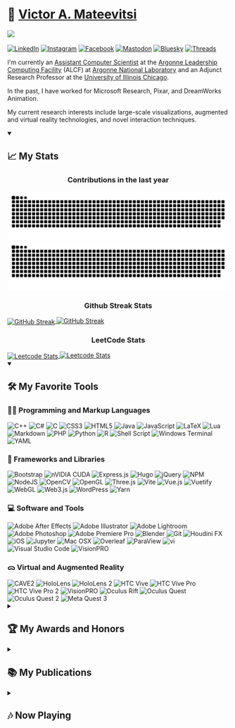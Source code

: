 # 🏡 [Victor A. Mateevitsi](https://vmateevitsi.com)

![](https://komarev.com/ghpvc/?username=mvictoras&color=blue)

<a href="https://www.linkedin.com/in/mvictoras/" target="_blank"><img src="https://img.shields.io/badge/LinkedIn-%230077B5.svg?&style=flat-square&logo=linkedin&logoColor=white" alt="LinkedIn"></a>
<a href="https://www.instagram.com/mvictoras/" target="_blank"><img src="https://img.shields.io/badge/Instagram-%23E4405F.svg?&style=flat-square&logo=instagram&logoColor=white" alt="Instagram"></a>
<a href="https://www.facebook.com/vmateevitsi" target="_blank"><img src="https://img.shields.io/badge/Facebook-%231877F2.svg?&style=flat-square&logo=facebook&logoColor=white" alt="Facebook"></a>
<a href="https://hci.social/@mvictoras" target="_blank"><img src="https://img.shields.io/badge/Mastodon-%232B90D9.svg?&style=flat-square&logo=mastodon&logoColor=white" alt="Mastodon"></a>
<a href="https://bsky.app/profile/vmateevitsi.com" target="_blank"><img src="https://img.shields.io/badge/Bluesky-%231185FE.svg?&style=flat-square&logo=bluesky&logoColor=white" alt="Bluesky"></a>
<a href="https://www.threads.net/@mvictoras" target="_blank"><img src="https://img.shields.io/badge/Threads-%23000000.svg?&style=flat-square&logo=threads&logoColor=white" alt="Threads"></a>

I'm currently an [Assistant Computer Scientist](https://www.alcf.anl.gov/about/people/victor-mateevitsi) at the [Argonne Leadership Computing Facility](https://alcf.anl.gov) (ALCF) at [Argonne National Laboratory](https://www.anl.gov) and an Adjunct Research Professor at the [University of Illinois Chicago](https://www.uic.edu).

In the past, I have worked for Microsoft Research, Pixar, and DreamWorks Animation.

My current research interests include large-scale visualizations, augmented and virtual reality technologies, and novel interaction techniques.

<details open>
  <summary><h2>📈 My Stats</h2></summary>

  <!-- Contribution Heatmap with Snake Animation -->
  <p align="center">
    <h3 align="center">Contributions in the last year</h3>
  </p>
  <img src="https://github.com/mvictoras/mvictoras/blob/output/ocean.svg?color_snake=#15F8EB&color_dots=#bfd6f6,#8dbdff,#64a1f4,#4b91f1,#3c7dd9#gh-dark-mode-only" alt="Snake animation">
  <img src="https://github.com/mvictoras/mvictoras/blob/output/github-snake.svg?color_snake=#00FC58#gh-light-mode-only" alt="Snake animation">

  <!-- Github Streak Stats -->
  <p align="center">
    <h3 align="center">Github Streak Stats</h3>
  </p>
  <a href="#gh-dark-mode-only">
    <img align="center" src="https://github-readme-streak-stats.herokuapp.com?user=mvictoras&border_radius=20&theme=tokyonight#gh-dark-mode-only" alt="GitHub Streak">
  </a>
  <a href="#gh-light-mode-only">
    <img src="https://github-readme-streak-stats.herokuapp.com?user=mvictoras&border_radius=20&theme=default#gh-light-mode-only" alt="GitHub Streak">
  </a>
  
  <!-- LeetCode Stats -->
  <p align="center">
    <h3 align="center">LeetCode Stats</h3>
  </p>
  <a href="https://leetcode.com/mvictoras#gh-dark-mode-only">
    <img align="center" src="https://leetcard.jacoblin.cool/mvictoras?border=1&radius=20&theme=unicorn#gh-dark-mode-only" alt="Leetcode Stats">
  </a>
  <a href="https://leetcode.com/mvictoras#gh-light-mode-only">
    <img src="https://leetcard.jacoblin.cool/mvictoras?border=1&radius=20&theme=light#gh-light-mode-only" alt="Leetcode Stats">
  </a>
</details>

<details open>
  <summary><h2>🛠️ My Favorite Tools</h2></summary>
  
  <h3>👨‍💻 Programming and Markup Languages</h3>
  <img src="https://img.shields.io/badge/C++-%2300599C.svg?&logo=c%2B%2B&logoColor=white" alt="C++"/>
  <img src="https://img.shields.io/badge/C%23-%23239120.svg?logo=csharp&logoColor=white" alt="C#"/>
  <img src="https://img.shields.io/badge/C-%2300599C.svg?logo=c&logoColor=white" alt="C"/>
  <img src="https://img.shields.io/badge/CSS3-%231572B6.svg?logo=css3&logoColor=white" alt="CSS3"/>
  <img src="https://img.shields.io/badge/HTML5-%23E34F26.svg?logo=html5&logoColor=white" alt="HTML5"/>
  <img src="https://img.shields.io/badge/Java-%23ED8B00.svg?logo=openjdk&logoColor=white" alt="Java"/>
  <img src="https://img.shields.io/badge/JavaScript-%23323330.svg?logo=javascript&logoColor=%23F7DF1E" alt="JavaScript"/>
  <img src="https://img.shields.io/badge/LaTeX-%23008080.svg?logo=latex&logoColor=white" alt="LaTeX"/>
  <img src="https://img.shields.io/badge/Lua-%232C2D72.svg?logo=lua&logoColor=white" alt="Lua"/>
  <img src="https://img.shields.io/badge/Markdown-%23000000.svg?logo=markdown&logoColor=white" alt="Markdown"/>
  <img src="https://img.shields.io/badge/PHP-%23777BB4.svg?logo=php&logoColor=white" alt="PHP"/>
  <img src="https://img.shields.io/badge/Python-3670A0?logo=python&logoColor=ffdd54" alt="Python"/>
  <img src="https://img.shields.io/badge/R-%23276DC3.svg?logo=r&logoColor=white" alt="R"/>
  <img src="https://img.shields.io/badge/Shell_Script-%23121011.svg?logo=gnu-bash&logoColor=white" alt="Shell Script"/>
  <img src="https://img.shields.io/badge/Windows%20Terminal-%234D4D4D.svg?logo=windows-terminal&logoColor=white" alt="Windows Terminal"/>
  <img src="https://img.shields.io/badge/YAML-%23ffffff.svg?logo=yaml&logoColor=151515" alt="YAML"/>

  <h3>🧰 Frameworks and Libraries</h3>
  <img src="https://img.shields.io/badge/Bootstrap-%238511FA.svg?logo=bootstrap&logoColor=white" alt="Bootstrap"/>
  <img src="https://img.shields.io/badge/CUDA-000000.svg?logo=nVIDIA&logoColor=green" alt="nVIDIA CUDA"/>
  <img src="https://img.shields.io/badge/Express.js-%23404d59.svg?logo=express&logoColor=%2361DAFB" alt="Express.js"/>
  <img src="https://img.shields.io/badge/Hugo-black.svg?logo=Hugo&logoColor=white" alt="Hugo"/>
  <img src="https://img.shields.io/badge/jQuery-%230769AD.svg?logo=jquery&logoColor=white" alt="jQuery"/>
  <img src="https://img.shields.io/badge/NPM-%23CB3837.svg?logo=npm&logoColor=white" alt="NPM"/>
  <img src="https://img.shields.io/badge/Node.js-6DA55F.svg?logo=node.js&logoColor=white" alt="NodeJS"/>
  <img src="https://img.shields.io/badge/OpenCV-%23white.svg?logo=opencv&logoColor=white" alt="OpenCV"/>
  <img src="https://img.shields.io/badge/OpenGL-%23FFFFFF.svg?logo=opengl&logoColor=white" alt="OpenGL"/>
  <img src="https://img.shields.io/badge/Three.js-black.svg?logo=three.js&logoColor=white" alt="Three.js"/>
  <img src="https://img.shields.io/badge/Vite-%23646CFF.svg?logo=vite&logoColor=white" alt="Vite"/>
  <img src="https://img.shields.io/badge/Vue.js-%2335495e.svg?logo=vuedotjs&logoColor=%234FC08D" alt="Vue.js"/>
  <img src="https://img.shields.io/badge/Vuetify-1867C0.svg?logo=vuetify&logoColor=AEDDFF" alt="Vuetify"/>
  <img src="https://img.shields.io/badge/WebGL-990000.svg?logo=webgl&logoColor=white" alt="WebGL"/>
  <img src="https://img.shields.io/badge/Web3.js-F16822.svg?logo=web3.js&logoColor=white" alt="Web3.js"/>
  <img src="https://img.shields.io/badge/WordPress-%23117AC9.svg?logo=WordPress&logoColor=white" alt="WordPress"/>
  <img src="https://img.shields.io/badge/Yarn-%232C8EBB.svg?logo=yarn&logoColor=white" alt="Yarn"/>

  <h3>💻 Software and Tools</h3>
  <img src="https://img.shields.io/badge/Adobe%20After%20Effects-9999FF.svg?logo=Adobe%20After%20Effects&logoColor=white" alt="Adobe After Effects"/>
  <img src="https://img.shields.io/badge/Adobe%20Illustrator-%23FF9A00.svg?logo=Adobe%20illustrator&logoColor=white" alt="Adobe Illustrator"/>
  <img src="https://img.shields.io/badge/Adobe%20Lightroom-31A8FF.svg?logo=Adobe%20Lightroom&logoColor=white" alt="Adobe Lightroom"/>
  <img src="https://img.shields.io/badge/Adobe%20Photoshop-%2331A8FF.svg?logo=adobe%20photoshop&logoColor=white" alt="Adobe Photoshop"/>
  <img src="https://img.shields.io/badge/Adobe%20Premiere%20Pro-9999FF.svg?logo=Adobe%20Premiere%20Pro&logoColor=white" alt="Adobe Premiere Pro"/>
  <img src="https://img.shields.io/badge/Blender-%23F5792A.svg?logo=blender&logoColor=white" alt="Blender"/>
  <img src="https://img.shields.io/badge/Git-F05033.svg?logo=git&logoColor=white" alt="Git"/>
  <img src="https://img.shields.io/badge/Houdini%20FX-%23FF4713.svg?logo=houdini&logoColor=white" alt="Houdini FX"/>
  <img src="https://img.shields.io/badge/iOS-000000.svg?logo=apple&logoColor=white" alt="iOS"/>
  <img src="https://img.shields.io/badge/Jupyter-F37626.svg?logo=Jupyter&logoColor=white" alt="Jupyter"/>
  <img src="https://img.shields.io/badge/Mac%20OSX-000000.svg?logo=apple&logoColor=white" alt="Mac OSX"/>
  <img src="https://img.shields.io/badge/Overleaf-%2344B78B.svg?logo=overleaf&logoColor=white" alt="Overleaf"/>
  <img src="https://img.shields.io/badge/ParaView-%234EA1D3.svg?logo=paraview&logoColor=white" alt="ParaView"/>
  <img src="https://img.shields.io/badge/vi-%23000000.svg?logo=vim&logoColor=white" alt="vi"/>
  <img src="https://img.shields.io/badge/Visual%20Studio%20Code-0078d7.svg?logo=visual-studio-code&logoColor=white" alt="Visual Studio Code"/>
  <img src="https://img.shields.io/badge/VisionPRO-000000.svg?logo=apple&logoColor=white" alt="VisionPRO"/>

  <h3>ᯅ Virtual and Augmented Reality</h3>
  <img src="https://img.shields.io/badge/CAVE2-00AEEF.svg?logo=none&logoColor=white" alt="CAVE2"/>
  <img src="https://img.shields.io/badge/HoloLens-0078D7.svg?logo=microsoft&logoColor=white" alt="HoloLens"/>
  <img src="https://img.shields.io/badge/HoloLens%202-0078D7.svg?logo=microsoft&logoColor=white" alt="HoloLens 2"/>
  <img src="https://img.shields.io/badge/HTC%20Vive-0094F8.svg?logo=htc&logoColor=white" alt="HTC Vive"/>
  <img src="https://img.shields.io/badge/HTC%20Vive%20Pro-0094F8.svg?logo=htc&logoColor=white" alt="HTC Vive Pro"/>
  <img src="https://img.shields.io/badge/HTC%20Vive%20Pro%202-0094F8.svg?logo=htc&logoColor=white" alt="HTC Vive Pro 2"/>
  <img src="https://img.shields.io/badge/VisionPRO-000000.svg?logo=apple&logoColor=white" alt="VisionPRO"/>
  <img src="https://img.shields.io/badge/Oculus%20Rift-1C1E20.svg?logo=oculus&logoColor=white" alt="Oculus Rift"/>
  <img src="https://img.shields.io/badge/Oculus%20Quest-1C1E20.svg?logo=oculus&logoColor=white" alt="Oculus Quest"/>
  <img src="https://img.shields.io/badge/Oculus%20Quest%202-1C1E20.svg?logo=oculus&logoColor=white" alt="Oculus Quest 2"/>
  <img src="https://img.shields.io/badge/Meta%20Quest%203-1C1E20.svg?logo=meta&logoColor=white" alt="Meta Quest 3"/>
</details>

<details>
  <summary><h2>🏆 My Awards and Honors</h2></summary>

  - **Best Paper Award**  
    *2023, [ISAV 2023 Workshop](https://www.alcf.anl.gov/news/alcf-team-wins-best-paper-award-isav-2023-workshop)*

  - **IEEE Scientific Visualization Contest Winner**  
    *2023, [IEEE VIS Conference](https://www.computer.org/csdl/magazine/cg/5555/01/10637909/1ZqVqf74oKc)*

  - **IEEE Scientific Visualization Contest, Best Workflow**  
    *2023, [IEEE VIS Conference](https://www.computer.org/csdl/magazine/cg/5555/01/10637909/1ZqVqf74oKc)*

  - **Argonne Impact Award**  
    *2023, Argonne National Laboratory*
  
  - **TEDx Speaker**  
    *2016, [TEDxUofIChicago](https://www.youtube.com/watch?v=gtU-6cxi1OA)*
  
  - **Alien of Extraordinary Ability**  
    *2016, US Green Card*
  
  - **Dean’s Scholar Award**  
    *2015, [University of Illinois at Chicago](hhttps://www.evl.uic.edu/events/2088)*
  
  - **20 in their 20s**  
    *2014, [Crain’s Chicago Business](https://www.chicagobusiness.com/awards/20-their-20s-victor-mateevitsi)*
  
  - **Best Paper Award**  
    *2014, [IEEE CollaborateCom](https://sage2.sagecommons.org/2014/10/26/sage2-gets-best-paper-award-at-collaboratecom-2014/)*
  
  - **Fifty For The Future®**  
    *2013, [Illinois Technology Foundation](https://today.uic.edu/computer-science-students-among-fifty-for-future/)*
  
  - **Certificate of Appreciation for outstanding performance and lasting contribution to Wearable Technology**  
    *2013, MIT Enterprise Forum Chicago*
  
  - **Best Augmented Reality Hardware (Finalist)**  
    *2013, Augmented World Expo*
  
  - **Image of Research (Finalist)**  
    *2013, University of Illinois at Chicago*

</details>


<details>
  <summary><h2>📚 My Publications</h2></summary>

  1. Martin, A., Liu, G., Ladd, W., Lee, S., Gounley, J., Vetter, J., Patel, S., Rizzi, S., **Mateevitsi, V.**, Insley, J. and Randles, A. (2023, November). Performance Evaluation of Heterogeneous GPU Programming Frameworks for Hemodynamic Simulations. In *Proceedings of the SC'23 Workshops of The International Conference on High Performance Computing, Network, Storage, and Analysis (pp. 1126-1137)*.

  2. **V. A. Mateevitsi**, M. Bode, N. Ferrier, P. Fischer, J. H. Göbbert, J. A. Insley, Y. H. Lan, M. Min, M. E. Papka, S. Patel, S. Rizzi, and J. Windgassen. 2023. Scaling Computational Fluid Dynamics: In Situ Visualization of NekRS using SENSEI. In *Workshops of The International Conference on High Performance Computing, Network, Storage, and Analysis (SC-W 2023)*, November 12–17, 2023, Denver, CO, USA. ACM, New York, NY, USA, 6 pages.

  3. Wu, Q., Insley, J. A., **Mateevitsi, V. A.**, Rizzi, S., & Ma, K. L. (2022, October). Distributed Volumetric Neural Representation for in situ Visualization and Analysis. In *2022 IEEE 12th Symposium on Large Data Analysis and Visualization (LDAV)* (pp. 1-2). IEEE.
  
  4. **Tishchenko, N., Ferrier, N., Insley, J. A., **Mateevitsi, V. A.**, Papka, M. E., Rizzi, S., & Tan, J.** (2022, October). Toward Bi-directional In Situ Visualization and Analysis of Blood Flow Simulations With Dynamic Deforming Walls. In *2022 IEEE 12th Symposium on Large Data Analysis and Visualization (LDAV)* (pp. 1-2). IEEE.
  
  5. **Ortiz, J. A., Insley, J. A., Knowles, J., Mateevitsi, V. A., Papka, M. E., & Rizzi, S.** (2022, October). Massive Data Visualization Techniques for use in Virtual Reality Devices. In *2022 IEEE 12th Symposium on Large Data Analysis and Visualization (LDAV)* (pp. 1-2). IEEE.
  
  6. **Nealey, I., Ferrier, N., Insley, J. A., Mateevitsi, V. A., Rizzi, S., & Schulze, J.** (2022, October). Sort-Last In-Transit Data Visualization with SENSEI, Catalyst, and Unreal Engine. In *2022 IEEE 12th Symposium on Large Data Analysis and Visualization (LDAV)* (pp. 1-2). IEEE.
  
  7. **Nealey, I., Ferrier, N., Insley, J. A., Mateevitsi, V. A., Papka, M. E., & Rizzi, S.** (2022, May). Cinema Transfer: A Containerized Visualization Workflow. In *International Conference on High Performance Computing* (pp. 324-343). Cham: Springer International Publishing.
  
  8. **Yang, O., Papakostas, M., Scott, J. M., O'Neill, E. R., Kondrashov, K. S., Mateevitsi, V. A., ... & Dittberner, A. B.** (2022). CheckMyFit: Ear Selfie to Assist User Insertion of Hearing Aids. *Proceedings of the ACM on Human-Computer Interaction*, 6(MHCI), 1-21.
  
  9. **Bucaro, C., Murphy, N., Ferrier, J., Insley, V. Mateevitsi, M. E. Papka, S. Rizzi, J. Tan.** Instrumenting Multiphysics Blood Flow Simulation Codes for In Situ Visualization and Analysis. In *2021 IEEE 11th Symposium on Large Data Analysis and Visualization (LDAV)*, IEEE, 2021.
  
  10. **J. Novak, J. Archer, V. Mateevitsi, and S. Jones.** (2016). Communication, machines & human augmentics. *Communication+ 1*, 1(2016): 51-35.
  
  11. **J. Lanier, V. Mateevitsi, K. Rathinavel, L. Shapira, J. Menke, P. Therien, J. Hudman, G. Speiginer, A. Stevenson Won, A. Banburski, X. Benavides, J. Amores, J. Porras Lurashi and W. Chang.** The RealityMashers: Augmented Reality Wide Field-of-View Optical See-Through Head Mounted Displays. In *15th IEEE International Symposium on Mixed and Augmented Reality (ISMAR)*, 2016.
  
  12. **J. Novak, J. Archer, V. Mateevitsi, and S. Jones.** Communication, Machines & Human Augmentics. To appear in *Communication+ 1* journal, 2016.

  13. **L. Renambot, T. Marrinan, J. Aurisano, A. Nishimoto, V. Mateevitsi, K. Bharadwaj, L. Long, A. Johnson, M. Brown, and J. Leigh.** SAGE2: A collaboration portal for scalable resolution displays. *Future Generation Computer Systems*, 54 (2016): 296-305.

  14. **V. Mateevitsi, T. Patel, J. Leigh, and B. Levy.** (2015). Reimagining the microscope in the 21st century using the scalable adaptive graphics environment. *Journal of Pathology Informatics*, 6(2015).
  
  15. **V. Mateevitsi, and B. Levy.** (2014). Scalable Adaptive Graphics Environment: A Novel Way to View and Manipulate Whole-Slide Images. *Analytical Cellular Pathology 2014* (2014).
  
  16. **T. Marrinan, J. Aurisano, A. Nishimoto, K. Bharadwaj, V. Mateevitsi, L. Renambot, L. Long, A. Johnson, and J. Leigh.** (2014). SAGE2: A New Approach for Data Intensive Collaboration Using Scalable Resolution Shared Displays. In *Proceedings of the IEEE International Conference on Collaborative Computing: Networking, Applications and Worksharing, 2014.* **Best Paper Award**
  
  17. **A. Febretti, A. Nishimoto, V. Mateevitsi, L. Renambot, A. Johnson, and J. Leigh.** (2014). Omegalib: A multi-view application framework for hybrid reality display environments. In *Virtual Reality (VR), 2014 IEEE*, pp. 9-14. IEEE, 2014.
  
  18. **V. Mateevitsi, K. Reda, J. Leigh, and A. Johnson.** (2014). The health bar: a persuasive ambient display to improve the office worker's well being. In *Proceedings of the 5th Augmented Human International Conference*, p. 21. ACM, 2014.
  
  19. **M.A. Bassiony, B.J. Vesper, V.A. Mateevitsi, K.M. Elseth, M.D. Colvar, K.D. Garcia, J. Leigh, J.A. Radoscevich.** (2014). Immunohistochemical Evaluation of Bleeding Control Induced by Holmium Laser and Biolase Dental Laser As Coagulating Devices of Incisional Wounds. In *Proceedings of the UIC College of Dentistry Clinic and Research Day 2014*, Chicago, IL, March 6, 2014.
  
  20. **V. Mateevitsi, B. Haggadone, J. Leigh, B. Kunzer, and R.V. Kenyon.** (2013). Sensing the environment through SpiderSense. In *Proceedings of the 4th Augmented Human International Conference*, pp. 51-57. ACM, 2013.
  
  21. **C. Offord, K. Reda, and V. Mateevitsi.** (2013). Context-dependent navigation in a collectively foraging species of ant, Messor cephalotes. *Insectes Sociaux*, 60, no. 3 (2013): 361-368.
  
  22. **K. Reda, V. Mateevitsi, and C. Offord.** (2013). A human-computer collaborative workflow for the acquisition and analysis of terrestrial insect movement in behavioral field studies. *EURASIP Journal on Image and Video Processing*, 2013, no. 1 (2013): 1-17.
  
  23. **K. Reda, A. Johnson, V. Mateevitsi, C. Offord, and J. Leigh.** (2012). Scalable visual queries for data exploration on large, high-resolution 3D displays. In *High Performance Computing, Networking, Storage and Analysis (SCC), 2012 SC Companion*, pp. 196-205. IEEE, 2012.

  24. **K. Reda, A. Johnson, V. Mateevitsi, C. Offord, and J. Leigh.** (2012). Scalable visual queries for data exploration on large, high-resolution 3D displays. In *High Performance Computing, Networking, Storage and Analysis (SCC), 2012 SC Companion*, pp. 196-205. IEEE, 2012.

  25. **A. Febretti, V.A. Mateevitsi, D. Chau, A. Nishimoto, B. McGinnis, J. Misterka, A. Johnson, and J. Leigh.** (2011). The OmegaDesk: towards a hybrid 2D and 3D work desk. In *Advances in Visual Computing*, pp. 13-23. Springer Berlin Heidelberg, 2011.
  
  26. **G. Doumenis, S. Papastefanos, V. Mateevitsi, F. Andritsopoulos, N. Achilleopoulos, and A.V. Mikhalev.** (2008). Video index and search services based on content identification features. In *Broadband Multimedia Systems and Broadcasting, 2008 IEEE International Symposium on*, pp. 1-4. IEEE, 2008.
  
  27. **V. Mateevitsi, M. Sfakianos, G. Lepouras, and C. Vassilakis.** (2008). A game-engine based virtual museum authoring and presentation system. In *Proceedings of the 3rd international conference on Digital Interactive Media in Entertainment and Arts*, pp. 451-457. ACM, 2008.

</details>

<details>
  <summary><h2>🎶 Now Playing</h2></summary>
  <a href="https://www.last.fm/user/mvictoras"><img src="https://lastfm-recently-played.vercel.app/api?user=mvictoras"></a>
</details>
